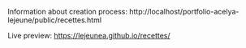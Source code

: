 Information about creation process:
http://localhost/portfolio-acelya-lejeune/public/recettes.html

Live preview:
https://lejeunea.github.io/recettes/
